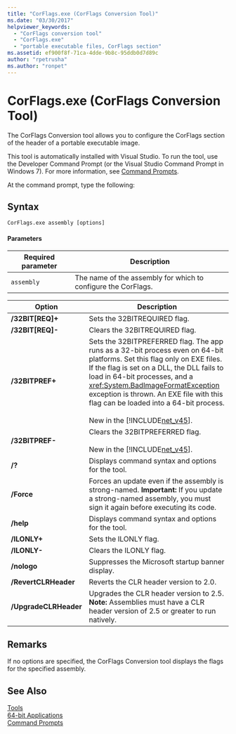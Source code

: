 ```yaml
---
title: "CorFlags.exe (CorFlags Conversion Tool)"
ms.date: "03/30/2017"
helpviewer_keywords: 
  - "CorFlags conversion tool"
  - "CorFlags.exe"
  - "portable executable files, CorFlags section"
ms.assetid: ef900f8f-71ca-4dde-9b8c-95ddb0d7d89c
author: "rpetrusha"
ms.author: "ronpet"
---
```

# CorFlags.exe (CorFlags Conversion Tool)
The CorFlags Conversion tool allows you to configure the CorFlags section of the header of a portable executable image.  
  
 This tool is automatically installed with Visual Studio. To run the tool, use the Developer Command Prompt (or the Visual Studio Command Prompt in Windows 7). For more information, see [Command Prompts](../../../docs/framework/tools/developer-command-prompt-for-vs.md).  
  
 At the command prompt, type the following:  
  
## Syntax  
  
```  
CorFlags.exe assembly [options]  
```  
  
#### Parameters  
  
|Required parameter|Description|  
|------------------------|-----------------|  
|`assembly`|The name of the assembly for which to configure the CorFlags.|  
  
|Option|Description|  
|------------|-----------------|  
|**/32BIT[REQ]+**|Sets the 32BITREQUIRED flag.|  
|**/32BIT[REQ]-**|Clears the 32BITREQUIRED flag.|  
|**/32BITPREF+**|Sets the 32BITPREFERRED flag. The app runs as a 32-bit process even on 64-bit platforms. Set this flag only on EXE files. If the flag is set on a DLL, the DLL fails to load in 64-bit processes, and a <xref:System.BadImageFormatException> exception is thrown. An EXE file with this flag can be loaded into a 64-bit process.<br /><br /> New in the [!INCLUDE[net_v45](../../../includes/net-v45-md.md)].|  
|**/32BITPREF-**|Clears the 32BITPREFERRED flag.<br /><br /> New in the [!INCLUDE[net_v45](../../../includes/net-v45-md.md)].|  
|**/?**|Displays command syntax and options for the tool.|  
|**/Force**|Forces an update even if the assembly is strong-named. **Important:**  If you update a strong-named assembly, you must sign it again before executing its code.|  
|**/help**|Displays command syntax and options for the tool.|  
|**/ILONLY+**|Sets the ILONLY flag.|  
|**/ILONLY-**|Clears the ILONLY flag.|  
|**/nologo**|Suppresses the Microsoft startup banner display.|  
|**/RevertCLRHeader**|Reverts the CLR header version to 2.0.|  
|**/UpgradeCLRHeader**|Upgrades the CLR header version to 2.5. **Note:**  Assemblies must have a CLR header version of 2.5 or greater to run natively.|  
  
## Remarks  
 If no options are specified, the CorFlags Conversion tool displays the flags for the specified assembly.  
  
## See Also  
 [Tools](../../../docs/framework/tools/index.md)  
 [64-bit Applications](../../../docs/framework/64-bit-apps.md)  
 [Command Prompts](../../../docs/framework/tools/developer-command-prompt-for-vs.md)
